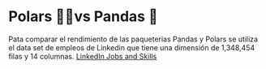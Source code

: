 #  Polars 🐻‍❄vs Pandas 🐼


Pata comparar el rendimiento de las paqueterias Pandas y Polars se utiliza el data set de empleos de Linkedin que tiene una dimensión de 1,348,454 filas y 14 columnas.
[LinkedIn Jobs and Skills](https://www.kaggle.com/datasets/asaniczka/1-3m-linkedin-jobs-and-skills-2024)
